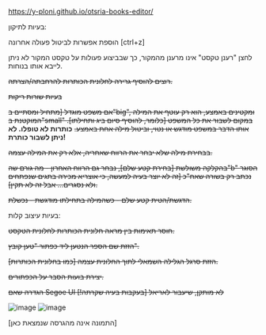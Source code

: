 https://y-ploni.github.io/otsria-books-editor/

בעיות לתיקון:

הוספת אפשרות לביטול פעולה אחרונה [ctrl+z]

לחצן "רענן טקסט" אינו מרענן מהמקור, כך שבביצוע פעולות על טקסט המקור לא ניתן לייבא אותו בנוחות.

~~רוצים להוסיף גרירה לחלונית הכותרות להרחבתה/הצרתה.~~

~~בעיות שורות ריקות~~

~~אם משפט מוגדל [מתחיל ומסתיים ב"big", ומקטינים באמצע, הוא רק עוטף את המילה המוקטנת ב"small" במקום לשבור את כל המשפט [כלומר, להוסיף סיום ביג ותחילתו]. אותו הדבר במשפט מודגש או נטוי, וביטול מילה אחת באמצע.~~ **כותרות לא טופלו. לא ניתן לשבור כותרת!**

~~בבחירת מילה שלא יבחר את הרווח שאחריה, אלא רק את המילה עצמה.~~

~~בהקלקה משולשת [בחירת קטע שלם], נבחר גם הרווח האחרון - מה גורם שה"b" הסוגר נכתב רק בשורה שאח"כ [זה לא יוצר בעיה למעשה, כי אוצריא מכירה בתגים שנפתחים ולא נסגרים... אבל זה לא תקין].~~

~~הדגשת/הטית קטע שלם - כשהמילה בתחילתו מודגשת - נכשלת.~~

בעיות עיצוב קלות:

~~חוסר תאימות בין מראה חלונית הכותרות לחלונית הטקסט.~~

~~הזזת שם הספר הנטען ליד כפתור "טען קובץ".~~

~~הזזת סרגל הגלילה השמאלי לתוך החלונית עצמה [כמו בחלונית הכותרות].~~

~~יצירת בועות הסבר על הכפתורים.~~

~~הגדרה שאם Segoe UI לא מותקן, שיעבור לאריאל [בעקבות בעיה שקרתה!]~~



![image](https://github.com/user-attachments/assets/a0413794-30a4-4750-8268-9d56ace1b49b)
![image](https://github.com/user-attachments/assets/a51c5905-ff50-4b9f-9648-e284a668c32b)

[התמונה אינה מהגרסה שנמצאת כאן]
